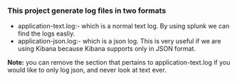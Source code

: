 ### This project generate log files in two formats

* application-text.log:- which is a normal text log. By using splunk we can find the logs easliy.
* application-json.log:- which is a json log. This is very useful if we are using Kibana because Kibana supports only in JSON format.

**Note:** you can remove the section that pertains to application-text.log if you would like to only log json, and never look at text ever.